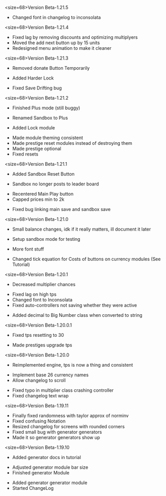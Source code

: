 <size=68>Version Beta-1.21.5</size>
+ Changed font in changelog to inconsolata

<size=68>Version Beta-1.21.4</size>
* Fixed lag by removing discounts and optimizing multiplyers
* Moved the add next button up by 15 units
* Redesigned menu animation to make it cleaner

<size=68>Version Beta-1.21.3</size>
- Removed donate Button Temporarily 
+ Added Harder Lock
* Fixed Save Drifting bug

<size=68>Version Beta-1.21.2</size>
+ Finished Plus mode (still buggy)
* Renamed Sandbox to Plus
+ Added Lock module
* Made module theming consistent
* Made prestige reset modules instead of destroying them 
* Made prestige optional
* Fixed resets

<size=68>Version Beta-1.21.1</size>
+ Added Sandbox Reset Button
* Sandbox no longer posts to leader board
+ Recentered Main Play button
+ Capped prices min to 2k
* Fixed bug linking main save and sandbox save

<size=68>Version Beta-1.21.0</size>
- Small balance changes, idk if it really matters, ill document it later
+ Setup sandbox mode for testing
* More font stuff
- Changed tick equation for Costs of buttons on currency modules (See Tutorial)

<size=68>Version Beta-1.20.1</size>
- Decreased multiplier chances
* Fixed lag on high tps
* Changed font to Inconsolata
* Fixed auto-controllers not saving whether they were active
+ Added decimal to Big Number class when converted to string

<size=68>Version Beta-1.20.0.1</size>
* Fixed tps resetting to 30
+ Made prestiges upgrade tps

<size=68>Version Beta-1.20.0</size>
* Reimplemented engine, tps is now a thing and consistent
+ Implement base 26 currency names
+ Allow changelog to scroll
* Fixed typo in multiplier class crashing controller
* Fixed changelog text wrap

<size=68>Version Beta-1.19.11</size>
* Finally fixed randomness with taylor approx of norminv
* Fixed confusing Notation
* Resized changelog for screens with rounded corners
* Fixed small bug with generator generators
* Made it so generator generators show up

<size=68>Version Beta-1.19.10</size>
+ Added generator docs in tutorial
* Adjusted generator module bar size
* Finished generator Module
+ Added generator generator module
+ Started ChangeLog
